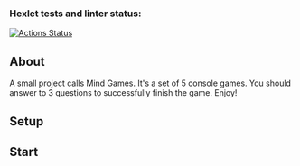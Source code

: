 ### Hexlet tests and linter status:
[![Actions Status](https://github.com/in0mad/java-project-61/actions/workflows/hexlet-check.yml/badge.svg)](https://github.com/in0mad/java-project-61/actions)

## About
A small project calls Mind Games.
It's a set of 5 console games. You should answer to 3 questions to successfully finish the game.
Enjoy!

## Setup

## Start
